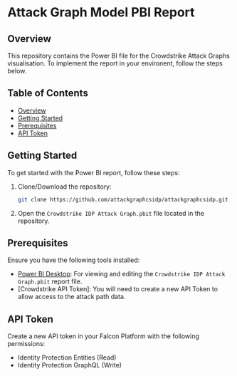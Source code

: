 # Attack Graph Model PBI Report

## Overview

This repository contains the Power BI file for the Crowdstrike Attack Graphs visualisation. To implement the report in your environent, follow the steps below.

## Table of Contents

- [Overview](#overview)
- [Getting Started](#getting-started)
- [Prerequisites](#prerequisites)
- [API Token](#api-token)

## Getting Started

To get started with the Power BI report, follow these steps:

1. Clone/Download the repository:
    ```bash
    git clone https://github.com/attackgraphcsidp/attackgraphcsidp.git
    ```
2. Open the `Crowdstrike IDP Attack Graph.pbit` file located in the repository.

## Prerequisites

Ensure you have the following tools installed:

- [Power BI Desktop](https://powerbi.microsoft.com/desktop/): For viewing and editing the `Crowdstrike IDP Attack Graph.pbit` report file.
- [Crowdstrike API Token]: You will need to create a new API Token to allow access to the attack path data.

## API Token

Create a new API token in your Falcon Platform with the following permissions:

- Identity Protection Entities (Read)
- Identity Protection GraphQL (Write)

